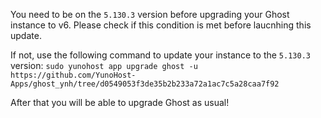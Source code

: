 You need to be on the `5.130.3` version before upgrading your Ghost instance to v6. Please check if this condition is met before laucnhing this update.

If not, use the following command to update your instance to the `5.130.3` version:
`sudo yunohost app upgrade ghost -u https://github.com/YunoHost-Apps/ghost_ynh/tree/d0549053f3de35b2b233a72a1ac7c5a28caa7f92`

After that you will be able to upgrade Ghost as usual!
